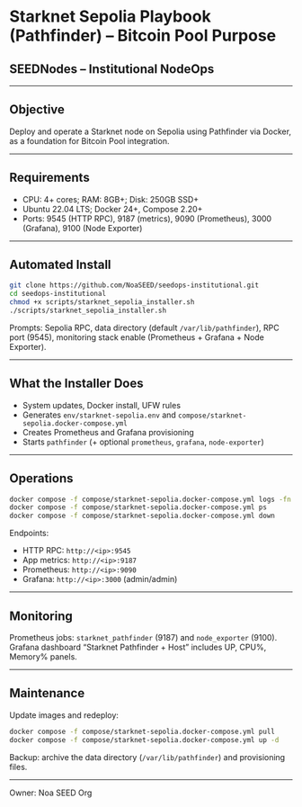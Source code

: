 # Starknet Sepolia Playbook (Pathfinder) – Bitcoin Pool Purpose
## SEEDNodes – Institutional NodeOps

---

## Objective
Deploy and operate a Starknet node on Sepolia using Pathfinder via Docker, as a foundation for Bitcoin Pool integration.

---

## Requirements
- CPU: 4+ cores; RAM: 8GB+; Disk: 250GB SSD+
- Ubuntu 22.04 LTS; Docker 24+, Compose 2.20+
- Ports: 9545 (HTTP RPC), 9187 (metrics), 9090 (Prometheus), 3000 (Grafana), 9100 (Node Exporter)

---

## Automated Install
```bash
git clone https://github.com/NoaSEED/seedops-institutional.git
cd seedops-institutional
chmod +x scripts/starknet_sepolia_installer.sh
./scripts/starknet_sepolia_installer.sh
```
Prompts: Sepolia RPC, data directory (default `/var/lib/pathfinder`), RPC port (9545), monitoring stack enable (Prometheus + Grafana + Node Exporter).

---

## What the Installer Does
- System updates, Docker install, UFW rules
- Generates `env/starknet-sepolia.env` and `compose/starknet-sepolia.docker-compose.yml`
- Creates Prometheus and Grafana provisioning
- Starts `pathfinder` (+ optional `prometheus`, `grafana`, `node-exporter`)

---

## Operations
```bash
docker compose -f compose/starknet-sepolia.docker-compose.yml logs -fn 200
docker compose -f compose/starknet-sepolia.docker-compose.yml ps
docker compose -f compose/starknet-sepolia.docker-compose.yml down
```
Endpoints:
- HTTP RPC: `http://<ip>:9545`
- App metrics: `http://<ip>:9187`
- Prometheus: `http://<ip>:9090`
- Grafana: `http://<ip>:3000` (admin/admin)

---

## Monitoring
Prometheus jobs: `starknet_pathfinder` (9187) and `node_exporter` (9100). Grafana dashboard “Starknet Pathfinder + Host” includes UP, CPU%, Memory% panels.

---

## Maintenance
Update images and redeploy:
```bash
docker compose -f compose/starknet-sepolia.docker-compose.yml pull
docker compose -f compose/starknet-sepolia.docker-compose.yml up -d
```
Backup: archive the data directory (`/var/lib/pathfinder`) and provisioning files.

---

Owner: Noa SEED Org

